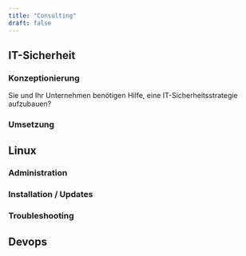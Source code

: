 ```yaml
---
title: "Consulting"
draft: false
---
```


## IT-Sicherheit
### Konzeptionierung
Sie und Ihr Unternehmen benötigen Hilfe, eine IT-Sicherheitsstrategie aufzubauen?
### Umsetzung



## Linux
### Administration


### Installation / Updates


### Troubleshooting


## Devops
